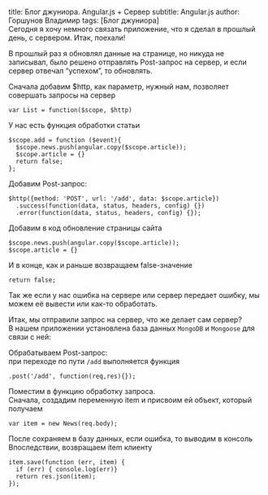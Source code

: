 title: Блог джуниора. Angular.js + Сервер subtitle: Angular.js author: Горшунов Владимир tags: [Блог джуниора]<br>
Сегодня я хочу немного связать приложение, что я сделал в прошлый день, с сервером. 
Итак, поехали!<!-- more -->

В прошлый раз я обновлял данные на странице, но никуда не записывал, было решено отправлять Post-запрос на сервер, и если сервер отвечал “успехом”, то обновлять.<br>

Сначала добавим $http, как параметр, нужный нам, позволяет совершать запросы на сервер<br>

    var List = function($scope, $http)

У нас есть функция обработки статьи

	$scope.add = function ($event){
	  $scope.news.push(angular.copy($scope.article));
	  $scope.article = {}
	  return false;	
	};

Добавим Post-запрос:

	$http({method: 'POST', url: '/add', data: $scope.article})
	  .success(function(data, status, headers, config) {})
	  .error(function(data, status, headers, config) {});

Добавим в код обновление страницы сайта
        
	$scope.news.push(angular.copy($scope.article));
	$scope.article = {}

И в конце, как и раньше возвращаем false-значение

	return false;

Так же если у нас ошибка на сервере или сервер передает ошибку, мы можем её вывести или как-то обработать.<br>

Итак, мы отправили запрос на сервер, что же делает сам сервер?<br>
В нашем приложении установлена база данных ```MongoDB``` и ```Mongoose``` для связи с ней:<br>

Обрабатываем Post-запрос:<br>
при переходе по пути ```/add``` выполняется функция<br>

	.post('/add', function(req,res){});

Поместим в функцию обработку запроса.<br>
Сначала, создадим переменную item и присвоим ей объект, который получаем

    var item = new News(req.body);

После сохраняем в базу данных, если ошибка, то выводим в консоль<br>
Впоследствии, возвращаем item клиенту

	item.save(function (err, item) {
	  if (err) { console.log(err)}
	  return res.json(item);
	});
